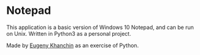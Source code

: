 # Notepad

This application is a basic version of Windows 10 Notepad, and can be run on Unix.
Written in Python3 as a personal project.


Made by [Eugeny Khanchin](https://github.com/eKhanchin) as an exercise of Python.
